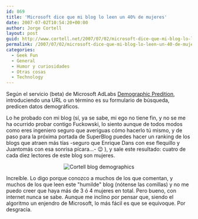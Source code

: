 ```yaml
---
id: 869
title: 'Microsoft dice que mi blog lo leen un 40% de mujeres'
date: 2007-07-02T10:54:20+00:00
author: Jorge Cortell
layout: post
guid: http://www.cortell.net/2007/07/02/microsoft-dice-que-mi-blog-lo-leen-un-40-de-mujeres/
permalink: /2007/07/02/microsoft-dice-que-mi-blog-lo-leen-un-40-de-mujeres/
categories:
  - Geek Fun
  - General
  - Humor y curiosidades
  - Otras cosas
  - Technology
---
```

Según el servicio (beta) de Microsoft AdLabs <a target="_blank" title="Demographics Prediction" href="http://adlab.msn.com/DPUI/DPUI.aspx">Demographic Predition</a>, introduciendo una URL o un término es su formulario de búsqueda, predicen datos demográficos.

Lo he probado con mi blog (sí­, ya se sabe, mi ego no tiene fin, y no se me ha ocurrido probar contigo Fuckowski, lo siento aunque de todos modos como eres ingeniero seguro que averiguas cómo hacerlo tú mismo, y de paso para la próxima portada de SuperBlog puedes hacer un ranking de los blogs que atraen más tí­as -seguro que Enrique Dans con ese flequillo y Juantomás con esa sonrisa pí­cara...- 😉 ), y sale este resultado: cuatro de cada diez lectores de este blog son mujeres.

<div style="text-align: center">
  <img title="Cortell blog demographics" alt="Cortell blog demographics" src="http://farm2.static.flickr.com/1354/693276734_82ee9a58f6.jpg" />
</div>

Increí­ble. Lo digo porque conozco a muchos de los que comentan, y muchos de los que leen este "humilde" blog (nótense las comillas) y no me puedo creer que haya más de 3 ó 4 mujeres en total. Pero bueno, con internet nunca se sabe. Aunque me inclino por pensar que, siendo el algoritmo un enjendro de Microsoft, lo más fácil es que se equivoque. Por desgracia.